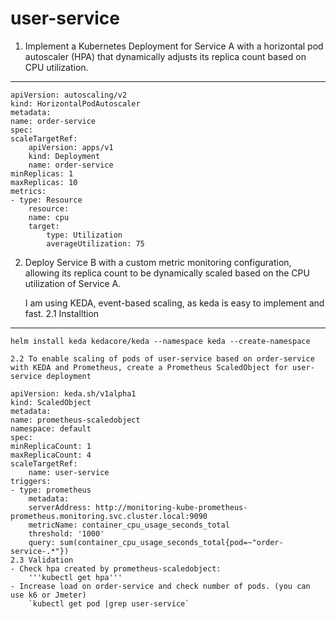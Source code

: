 # user-service

1. Implement a Kubernetes Deployment for Service A with a horizontal pod
autoscaler (HPA) that dynamically adjusts its replica count based on CPU
utilization.
----------
    apiVersion: autoscaling/v2
    kind: HorizontalPodAutoscaler
    metadata:
    name: order-service
    spec:
    scaleTargetRef:
        apiVersion: apps/v1
        kind: Deployment
        name: order-service
    minReplicas: 1
    maxReplicas: 10
    metrics:
    - type: Resource
        resource:
        name: cpu
        target:
            type: Utilization
            averageUtilization: 75

2. Deploy Service B with a custom metric monitoring configuration, allowing its
replica count to be dynamically scaled based on the CPU utilization of Service A.
    
    I am using KEDA, event-based scaling, as keda is easy to implement and fast.
    2.1 Installtion
--------
    helm install keda kedacore/keda --namespace keda --create-namespace

    2.2 To enable scaling of pods of user-service based on order-service with KEDA and Prometheus, create a Prometheus ScaledObject for user-service deployment

    apiVersion: keda.sh/v1alpha1
    kind: ScaledObject
    metadata:
    name: prometheus-scaledobject
    namespace: default
    spec:
    minReplicaCount: 1
    maxReplicaCount: 4
    scaleTargetRef:
        name: user-service
    triggers:
    - type: prometheus
        metadata:
        serverAddress: http://monitoring-kube-prometheus-prometheus.monitoring.svc.cluster.local:9090 
        metricName: container_cpu_usage_seconds_total
        threshold: '1000'
        query: sum(container_cpu_usage_seconds_total{pod=~"order-service-.*"})
    2.3 Validation
    - Check hpa created by prometheus-scaledobject: 
        '''kubectl get hpa'''
    - Increase load on order-service and check number of pods. (you can use k6 or Jmeter)
        `kubectl get pod |grep user-service`